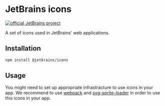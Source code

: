 # JetBrains icons

[![official JetBrains project](http://jb.gg/badges/official-flat-square.svg)](https://confluence.jetbrains.com/display/ALL/JetBrains+on+GitHub)

A set of icons used in JetBrains' web applications.

## Installation
```sh
npm install @jetbrains/icons
```

## Usage

You might need to set up appropriate infrastracture to use icons in your app. We recommend to use [webpack](https://webpack.github.io/) and [svg-sprite-loader](https://github.com/kisenka/svg-sprite-loader) in order to use this icons in your app.
